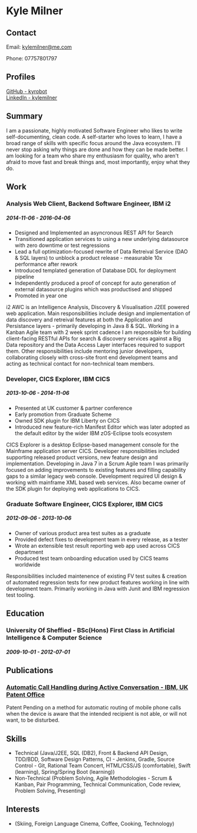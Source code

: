 
# Kyle Milner



## Contact

Email: [kylemilner@me.com](mailto:kylemilner@me.com)  

Phone: 07757801797  






## Profiles

[GitHub - kyrobot](https://github.com/kyRobot)  
[LinkedIn - kylemilner](https://linkedin.com/in/kylemilner)  

## Summary

I am a passionate, highly motivated Software Engineer who likes to write self-documenting, clean code. A self-starter who loves to learn, I have a broad range of skills with specific focus around the Java ecosystem. I&#x27;ll never stop asking why things are done and how they can be made better. I am looking for a team who share my enthusiasm for quality, who aren&#x27;t afraid to move fast and break things and, most importantly, enjoy what they do.

## Work

### Analysis Web Client, Backend Software Engineer, IBM i2
##### 2014-11-06 - 2016-04-06

* Designed and Implemented an asyncronous REST API for Search
* Transitioned application services to using a new underlying datasource with zero downtime or test regressions
* Lead a full optimization-focused rewrite of Data Retreival Service (DAO &amp; SQL layers) to unblock a product release - measurable 10x performance after rework
* Introduced templated generation of Database DDL for deployment pipeline
* Independently produced a proof of concept for auto generation of external datasource plugins which was productised and shipped
* Promoted in year one

i2 AWC is an Intelligence Analysis, Discovery &amp; Visualisation J2EE powered web application. Main responsibilities include design and implementation of data discovery and retreival features at both the Application and Persistance layers - primarily developing in Java 8 &amp; SQL. Working in a Kanban Agile team with 2 week sprint cadence I am responsible for building client-facing RESTful APIs for search &amp; discovery services against a Big Data repository and the Data Access Layer interfaces required to support them. Other responsibilities include mentoring junior developers, collaborating closely with cross-site front end development teams and acting as technical contact for non-technical team members.

### Developer, CICS Explorer, IBM CICS
##### 2013-10-06 - 2014-11-06

* Presented at UK customer &amp; partner conference
* Early promotion from Graduate Scheme
* Owned SDK plugin for IBM Liberty on CICS
* Introduced new feature-rich Manifest Editor which was later adopted as the default editor by the wider IBM zOS-Eclipse tools ecosystem

CICS Explorer is a desktop Eclipse-based management console for the Mainframe application server CICS. Developer responsibilities included supporting released product versions, new feature design and implementation. Developing in Java 7 in a Scrum Agile team I was primarily focused on adding improvements to existing features and filling capability gaps to a similar legacy web console. Development required UI design &amp; working with mainframe XML based web services. Also became owner of the SDK plugin for deploying web applications to CICS.

### Graduate Software Engineer, CICS Explorer, IBM CICS
##### 2012-09-06 - 2013-10-06

* Owner of various product area test suites as a graduate
* Provided defect fixes to development team in every release, as a tester
* Wrote an extensible test result reporting web app used across CICS department
* Produced test team onboarding education used by CICS teams worldwide

Responsibilities included maintenence of existing FV test suites &amp; creation of automated regression tests for new product features working in line with development team. Primarily working in Java with Junit and IBM regression test tooling.



## Education

### University Of Sheffied - BSc(Hons) First Class in Artificial Intelligence &amp; Computer Science 
##### 2009-10-01 - 2012-07-01




## Publications

### [Automatic Call Handling during Active Conversation - IBM, UK Patent Office](http://en.wikipedia.org/wiki/Silicon_Valley_(TV_series))

Patent Pending on a method for automatic routing of mobile phone calls when the device is aware that the intended recipient is not able, or will not want, to be disturbed.


## Skills

* Technical (Java/J2EE, SQL (DB2), Front &amp; Backend API Design, TDD/BDD, Software Design Patterns, CI - Jenkins, Gradle, Source Control - Git, Rational Team Concert, HTML/CSS/JS (comfortable), Swift (learning), Spring/Spring Boot (learning))
* Non-Technical (Problem Solving, Agile Methodologies - Scrum &amp; Kanban, Pair Programming, Technical Communication, Code review, Problem Solving, Presenting)


## Interests

*  (Skiing, Foreign Language Cinema, Coffee, Cooking, Technology)

